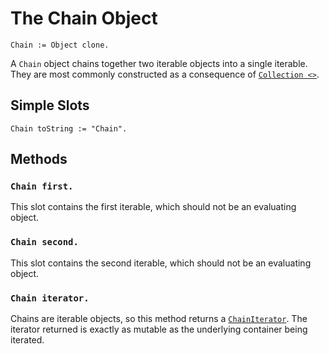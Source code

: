 
# The Chain Object

    Chain := Object clone.

A `Chain` object chains together two iterable objects into a single
iterable. They are most commonly constructed as a consequence
of [`Collection <>`](collection.md#collection--obj).

## Simple Slots

    Chain toString := "Chain".

## Methods

### `Chain first.`

This slot contains the first iterable, which should not be an
evaluating object.

### `Chain second.`

This slot contains the second iterable, which should not be an
evaluating object.

### `Chain iterator.`

Chains are iterable objects, so this method returns
a [`ChainIterator`](iterator.md#chainiterator). The iterator returned
is exactly as mutable as the underlying container being iterated.
